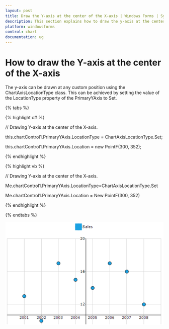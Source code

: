 ```yaml
---
layout: post
title: Draw the Y-axis at the center of the X-axis | Windows Forms | Syncfusion
description: This section explains how to draw the y-axis at the center of the x-axis
platform: windowsforms
control: chart
documentation: ug
---
```


# How to draw the Y-axis at the center of the X-axis

The y-axis can be drawn at any custom position using the ChartAxisLocationType class. This can be achieved by setting the value of the LocationType property of the PrimaryYAxis to Set.

{% tabs %}

{% highlight c# %}

// Drawing Y-axis at the center of the X-axis.

this.chartControl1.PrimaryYAxis.LocationType = ChartAxisLocationType.Set;

this.chartControl1.PrimaryYAxis.Location = new PointF(300, 352);

{% endhighlight %}

{% highlight vb %}

// Drawing Y-axis at the center of the X-axis.

Me.chartControl1.PrimaryYAxis.LocationType=ChartAxisLocationType.Set

Me.chartControl1.PrimaryYAxis.Location = New PointF(300, 352)

{% endhighlight %}

{% endtabs %}	

![Chart Trendline](How-to-draw-the-Y-axis-at-the-center-of-the-X-axis_images/How-to-draw-the-Y-axis-at-the-center-of-the-X-axis-image.png)